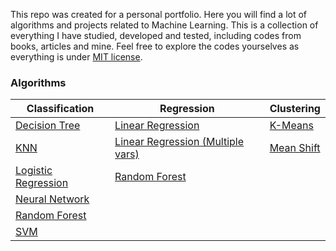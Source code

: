 This repo was created for a personal portfolio. Here you will find a lot of algorithms and projects related to Machine Learning. This is a collection of everything I have studied, developed and tested, including codes from books, articles and mine. Feel free to explore the codes yourselves as everything is under [MIT license](https://opensource.org/licenses/MIT "MIT license").


### Algorithms

| Classification  | Regression | Clustering |
| ------------- | ------------- | ------------- |
| [Decision Tree](Random%20Forests.ipynb) | [Linear Regression](Linear%20Regression.ipynb) | [K-Means](K-Means.ipynb) |
| [KNN](KNN.ipynb) | [Linear Regression (Multiple vars)](Linear%20Regression%20with%20Multiple%20Variables.ipynb)  | [Mean Shift](Mean%20Shift.ipynb)  |
| [Logistic Regression](Logistic%20Regression.ipynb) | [Random Forest](Random%20Forests.ipynb)  |  |
| [Neural Network](Neural%20Network%20MNIST.ipynb) |  |  |  | 
| [Random Forest](Random%20Forests.ipynb) |  |  | 
| [SVM](SVM.ipynb) |  |  |  | 


